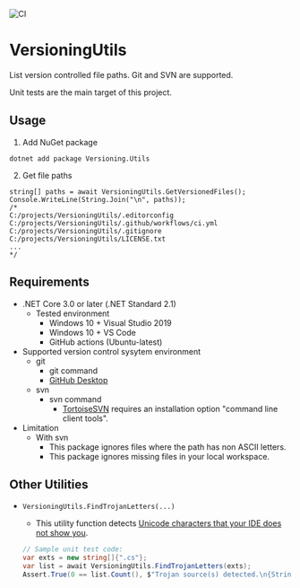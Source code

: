 ﻿
![CI](https://github.com/Rouden/XUnitPattern/workflows/CI/badge.svg)

# VersioningUtils

List version controlled file paths. Git and SVN are supported.

Unit tests are the main target of this project. 

## Usage
1. Add NuGet package
```
dotnet add package Versioning.Utils
```
2. Get file paths
```CSharp
string[] paths = await VersioningUtils.GetVersionedFiles();
Console.WriteLine(String.Join("\n", paths));
/*
C:/projects/VersioningUtils/.editorconfig
C:/projects/VersioningUtils/.github/workflows/ci.yml
C:/projects/VersioningUtils/.gitignore
C:/projects/VersioningUtils/LICENSE.txt
...
*/
```

## Requirements
* .NET Core 3.0 or later (.NET Standard 2.1)
    * Tested environment
        * Windows 10 + Visual Studio 2019
        * Windows 10 + VS Code
        * GitHub actions (Ubuntu-latest)  
* Supported version control sysytem environment
    * git
        * git command
        * [GitHub Desktop](https://desktop.github.com/)
    * svn
        * svn command
            * [TortoiseSVN](https://tortoisesvn.net/) requires an installation option "command line client tools".
* Limitation
    * With svn
        * This package ignores files where the path has non ASCII letters.
        * This package ignores missing files in your local workspace.

## Other Utilities

* `VersioningUtils.FindTrojanLetters(...)`
    * This utility function detects [Unicode characters that your IDE does not show you](https://dev.to/dotnetsafer/rip-copy-and-paste-from-stackoverflow-trojan-source-solution-4p8f).

    ```csharp
    // Sample unit test code:
    var exts = new string[]{".cs"};
    var list = await VersioningUtils.FindTrojanLetters(exts);
    Assert.True(0 == list.Count(), $"Trojan source(s) detected.\n{String.Join("\n----\n", list)}");
    ```

